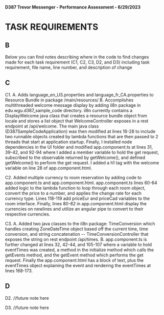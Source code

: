 <strong> D387 Trevor Messenger - Performance Assessment - 6/29/2023 </strong>

# TASK REQUIREMENTS 


## B
Below you can find notes describing where in the code to find changes made for each task requirement (C1, C2, C3, D2, and D3) including task requirement, file name, line number, and description of change


## C 
C1.	
    A. Adds language_en_US.properties and language_fr_CA.properties to Resource Bundle in package /main/resources/ 
    B. Accomplishes multithreaded welcome message display by adding il8n package in edu.wgu.d387_sample_code directory. il8n currently contains 
    a DisplayWelcome java class that creates a resource bundle object from locale and stores a list object that WelcomeController exposes in a rest endpoint
    at /api/welcome. The main java class (D387SampleCodeApplication) was then modified at lines 16-28 to include two runnable objects created by lambda functions
    that are then passed to 2 threads that start at application startup. Finally, I installed node dependencies in the UI folder and modified app.component.ts
    at lines 31, 39-42, and 92-94 where I added a member variable to hold the get request, subscribed to the observable returned by getWelcome(), and defined 
    getWelcome() to perform the get request. I added a h1 tag with the welcome variable on line 28 of app.component.html.
    

C2. Added multiple currency to room reservation by adding code to app.component.ts and app.component.html.
    app.component.ts lines 60-64 added logic to the lambda function to loop through each room object, convert the price to a number, and applies the change rate
    for each currency type. Lines 118-119 add priceEur and priceCad variables to the room interface.
    Finally, lines 80-82 in app.component.html display the currencies on newlines and utilize an angular pipe to convert to their respective currencies.

C3. 
    A. Added two java classes to the il8n package: TimeConversion which handles creating ZoneDateTime object based off the current time, time conversion, and string concatenation -- 
    TimeConversionController that exposes the string on rest endpoint /api/times.
    B. app.component.ts is further changed at lines 32, 42-44, and 105-107 where a variable to hold eventTimes was created, a method in the initialize method
    which calls the getEvents method, and the getEvent method which performs the get request. Finally the app.component.html has a block of text, plus the eventTimes
    object explaining the event and rendering the eventTimes at lines 168-173.

## D
D2. //future note here

D3. //future note here 


